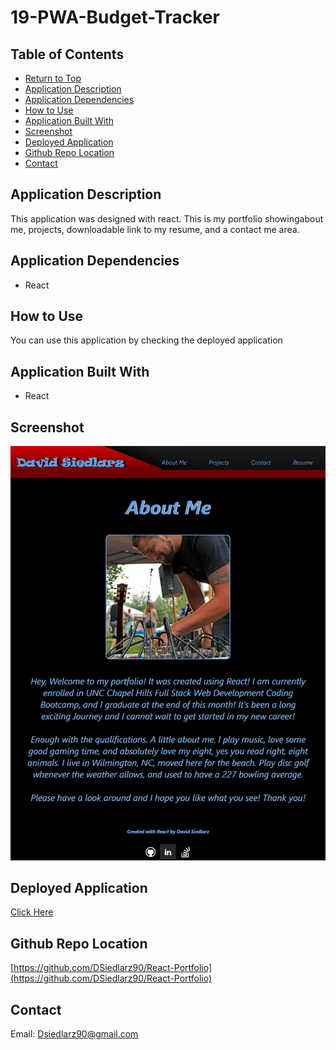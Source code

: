 # 19-PWA-Budget-Tracker

  ## Table of Contents
  * [Return to Top](#)
  * [Application Description](#application-description)
  * [Application Dependencies](#application-dependencies)
  * [How to Use](#how-to-use)
  * [Application Built With](#application-built-with)
  * [Screenshot](#screenshot)
  * [Deployed Application](#deployed-application)
  * [Github Repo Location](#github-repo-location)
  * [Contact](#contact)
  
  ## Application Description
  This application was designed with react. This is my portfolio showingabout me, projects, downloadable link to my resume, and a contact me area.
  
  ## Application Dependencies
  * React
  
  ## How to Use
  You can use this application by checking the deployed application
  

  ## Application Built With
  * React
  
  ## Screenshot
  ![Application Screenshot](./src/images/React-App.png)

  ## Deployed Application
  [Click Here](https://dsiedlarz90.github.io/React-Portfolio/)
  
  ## Github Repo Location
 [https://github.com/DSiedlarz90/React-Portfolio](https://github.com/DSiedlarz90/React-Portfolio)

  ## Contact
  Email: Dsiedlarz90@gmail.com